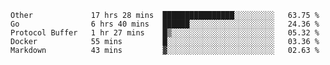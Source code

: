 <!--START_SECTION:waka-->

```text
Other             17 hrs 28 mins  ████████████████░░░░░░░░░   63.75 %
Go                6 hrs 40 mins   ██████░░░░░░░░░░░░░░░░░░░   24.36 %
Protocol Buffer   1 hr 27 mins    █▒░░░░░░░░░░░░░░░░░░░░░░░   05.32 %
Docker            55 mins         █░░░░░░░░░░░░░░░░░░░░░░░░   03.36 %
Markdown          43 mins         ▓░░░░░░░░░░░░░░░░░░░░░░░░   02.63 %
```

<!--END_SECTION:waka-->
